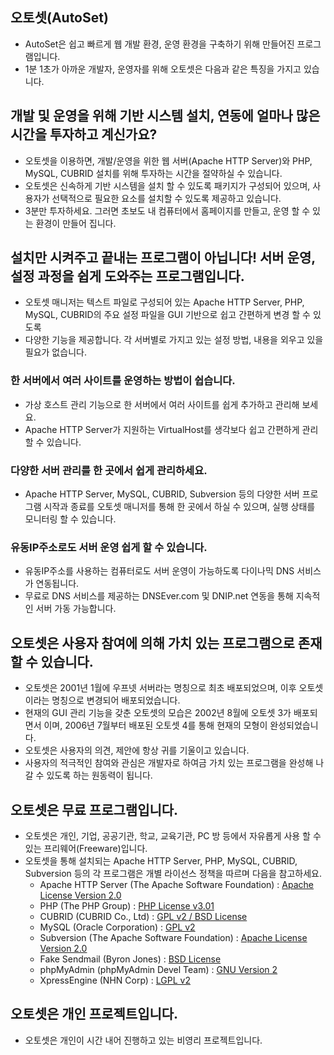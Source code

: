 ## 오토셋(AutoSet)

* AutoSet은 쉽고 빠르게 웹 개발 환경, 운영 환경을 구축하기 위해 만들어진 프로그램입니다.
* 1분 1초가 아까운 개발자, 운영자를 위해 오토셋은 다음과 같은 특징을 가지고 있습니다.

## 개발 및 운영을 위해 기반 시스템 설치, 연동에 얼마나 많은 시간을 투자하고 계신가요?

* 오토셋을 이용하면, 개발/운영을 위한 웹 서버(Apache HTTP Server)와 PHP, MySQL, CUBRID 설치를 위해 투자하는 시간을 절약하실 수 있습니다.
* 오토셋은 신속하게 기반 시스템을 설치 할 수 있도록 패키지가 구성되어 있으며, 사용자가 선택적으로 필요한 요소를 설치할 수 있도록 제공하고 있습니다.
* 3분만 투자하세요. 그러면 초보도 내 컴퓨터에서 홈페이지를 만들고, 운영 할 수 있는 환경이 만들어 집니다.

## 설치만 시켜주고 끝내는 프로그램이 아닙니다! 서버 운영, 설정 과정을 쉽게 도와주는 프로그램입니다.

* 오토셋 매니저는 텍스트 파일로 구성되어 있는 Apache HTTP Server, PHP, MySQL, CUBRID의 주요 설정 파일을 GUI 기반으로 쉽고 간편하게 변경 할 수 있도록
* 다양한 기능을 제공합니다. 각 서버별로 가지고 있는 설정 방법, 내용을 외우고 있을 필요가 없습니다.

### 한 서버에서 여러 사이트를 운영하는 방법이 쉽습니다.
* 가상 호스트 관리 기능으로 한 서버에서 여러 사이트를 쉽게 추가하고 관리해 보세요.
* Apache HTTP Server가 지원하는 VirtualHost를 생각보다 쉽고 간편하게 관리할 수 있습니다.


### 다양한 서버 관리를 한 곳에서 쉽게 관리하세요.
* Apache HTTP Server, MySQL, CUBRID, Subversion 등의 다양한 서버 프로그램 시작과 종료를 오토셋 매니저를 통해 한 곳에서 하실 수 있으며, 실행 상태를 모니터링 할 수 있습니다.

### 유동IP주소로도 서버 운영 쉽게 할 수 있습니다.
* 유동IP주소를 사용하는 컴퓨터로도 서버 운영이 가능하도록 다이나믹 DNS 서비스가 연동됩니다.
* 무료로 DNS 서비스를 제공하는 DNSEver.com 및 DNIP.net 연동을 통해 지속적인 서버 가동 가능합니다.

## 오토셋은 사용자 참여에 의해 가치 있는 프로그램으로 존재 할 수 있습니다. 

* 오토셋은 2001년 1월에 우프넷 서버라는 명칭으로 최초 배포되었으며, 이후 오토셋이라는 명칭으로 변경되어 배포되었습니다. 
* 현재의 GUI 관리 기능을 갖춘 오토셋의 모습은 2002년 8월에 오토셋 3가 배포되면서 이며, 2006년 7월부터 배포된 오토셋 4를 통해 현재의 모형이 완성되었습니다.
* 오토셋은 사용자의 의견, 제안에 항상 귀를 기울이고 있습니다. 
* 사용자의 적극적인 참여와 관심은 개발자로 하여금 가치 있는 프로그램을 완성해 나갈 수 있도록 하는 원동력이 됩니다.

## 오토셋은 무료 프로그램입니다. 
* 오토셋은 개인, 기업, 공공기관, 학교, 교육기관, PC 방 등에서 자유롭게 사용 할 수 있는 프리웨어(Freeware)입니다.
* 오토셋을 통해 설치되는 Apache HTTP Server, PHP, MySQL, CUBRID, Subversion 등의 각 프로그램은 개별 라이선스 정책을 따르며 다음을 참고하세요.
  - Apache HTTP Server (The Apache Software Foundation) : [Apache License Version 2.0](http://www.apache.org/licenses/LICENSE-2.0)
  - PHP (The PHP Group) : [PHP License v3.01](http://www.php.net/license/3_01.txt)
  - CUBRID (CUBRID Co., Ltd) : [GPL v2 / BSD License](http://www.cubrid.com/zbxe/bbs_oss_guide)
  - MySQL (Oracle Corporation) : [GPL v2](http://www.mysql.com/downloads/mysql/)
  - Subversion (The Apache Software Foundation) : [Apache License Version 2.0](http://svn.apache.org/repos/asf/subversion/trunk/LICENSE)
  - Fake Sendmail (Byron Jones) : [BSD License](http://www.glob.com.au/sendmail/license.txt)
  - phpMyAdmin (phpMyAdmin Devel Team) : [GNU Version 2](http://www.phpmyadmin.net/documentation/LICENSE)
  - XpressEngine (NHN Corp) : [LGPL v2](http://www.xpressengine.com/index.php?mid=download&category_srl=18322907&package_srl=18325662)
  
## 오토셋은 개인 프로젝트입니다. 
* 오토셋은 개인이 시간 내어 진행하고 있는 비영리 프로젝트입니다.
